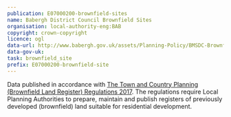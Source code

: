 ```yaml
---
publication: E07000200-brownfield-sites
name: Babergh District Council Brownfield Sites
organisation: local-authority-eng:BAB
copyright: crown-copyright
licence: ogl
data-url: http://www.babergh.gov.uk/assets/Planning-Policy/BMSDC-BrownfieldRegister-2017-12-21.csv
data-gov-uk: 
task: brownfield_site
prefix: E07000200-brownfield-site
---
```


Data published in accordance with [The Town and Country Planning (Brownfield Land Register) Regulations 2017](http://www.legislation.gov.uk/uksi/2017/403/contents/made).
The regulations require Local Planning Authorities to prepare, maintain and publish registers of previously developed (brownfield) land suitable for residential development.

